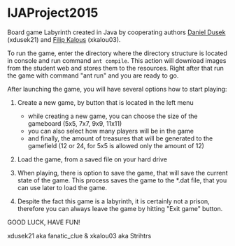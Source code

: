 # IJAProject2015
Board game Labyrinth created in Java by cooperating authors [Daniel Dusek](https://github.com/DusekDan) (xdusek21) and [Filip Kalous](https://github.com/Strihtrs) (xkalou03).

To run the game, enter the directory where the directory structure is located in console and run command `ant compile`.
This action will download images from the student web and stores them to the resources. 
Right after that run the game with command "ant run" and you are ready to go.

After launching the game, you will have several options how to start playing:

1. Create a new game, by button that is located in the left menu
    * while creating a new game, you can choose the size of the gameboard (5x5, 7x7, 9x9, 11x11)
    * you can also select how many players will be in the game
    * and finally, the amount of treasures that will be generated to the gamefield (12 or 24, for 5x5 is allowed only the amount of 12)

2. Load the game, from a saved file on your hard drive

3. When playing, there is option to save the game, that will save the current state of the game. This process saves the game to the *.dat file,
that you can use later to load the game.

4. Despite the fact this game is a labyrinth, it is certainly not a prison, therefore you can always leave the game by hitting "Exit game" button.


GOOD LUCK, HAVE FUN!

xdusek21 aka fanatic_clue & xkalou03 aka Strihtrs

